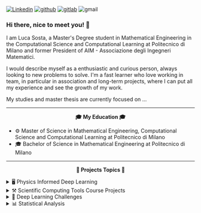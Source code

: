 [![Linkedin](https://img.shields.io/badge/LucaSosta-%231DA1F2.svg?style=for-the-badge&logo=Linkedin&logoColor=white)](https://www.linkedin.com/in/luca-sosta-b371b0197/)
[![github](https://img.shields.io/badge/SostaLuca98-12100E.svg?style=for-the-badge&logo=github&logoColor=white)](https://github.com/SostaLuca98)
[![gitlab](https://img.shields.io/badge/sostaluca-330F63?style=for-the-badge&logo=gitlab&logoColor=white)](https://gitlab.com/users/sostaluca/projects)
![gmail](https://img.shields.io/badge/sostaluca@gmail.com-E2E2E2?style=for-the-badge&logo=gmail&logoColor=red)

### Hi there, nice to meet you! 👋

I am Luca Sosta, a Master's Degree student in Mathematical Engineering in the Computational Science and Computational Learning at Politecnico di Milano and former President of AIM - Associazione degli Ingegneri Matematici.

I would describe myself as a enthusiastic and curious person, always looking to new problems to solve.
I'm a fast learner who love working in team, in particular in association and long-term projects, where I can put all my experience and see the growth of my work.

My studies and master thesis are currently focused on ...

---
<p align="center" style="font-weight:bold"> 🎓 <b> My Education </b> 🎓 <p>

- ⚙️ Master of Science in Mathematical Engineering, Computational Science and Computational Learning at Politecnico di Milano
- 🎓 Bachelor of Science in Mathematical Engineering at Politecnico di Milano
  
---
<p align="center" style="font-weight:bold"> 🔨 <b> Projects Topics </b> 🔨 <p>


<details> <summary> 🖥️ Physics Informed Deep Learning </summary>
&nbsp&nbsp&nbsp&nbsp&nbsp 📔 Tesi <br>
&nbsp&nbsp&nbsp&nbsp&nbsp 🧱 <b>BPinns</b> - Bayesian Physics Informed Neural Networks <br>
&nbsp&nbsp&nbsp&nbsp&nbsp 💦 <b>Pinns</b>  - Deep Learning for Fluid-Dynamics </details>
<details> <summary> ⚒️ Scientific Computing Tools Course Projects </summary>
💔 Homework 1 <br>
🍗 Homework 2 <br>
🦠 Homework 3 <br>
🕸️ Homework 4 </details>
<details> <summary> 🧠 Deep Learning Challenges </summary>
😷 Image Classification <br>
🌱 Image Segmentation <br>
💬 Visual Question Answering </details>
<details> <summary> 📊 Statistical Analysis </summary>
💼 Occupational Data of Mathematical Engineers <br>
🏘️ Real Estate in Italy</details>
<!--
**SostaLuca98/SostaLuca98** is a ✨ _special_ ✨ repository because its `README.md` (this file) appears on your GitHub profile.

Here are some ideas to get you started:

- 🔭 I’m currently working on ...
- 🌱 I’m currently learning ...
- 👯 I’m looking to collaborate on ...
- 🤔 I’m looking for help with ...
- 💬 Ask me about ...
- 📫 How to reach me: ...
- 😄 Pronouns: ...
- ⚡ Fun fact: ...
-->
